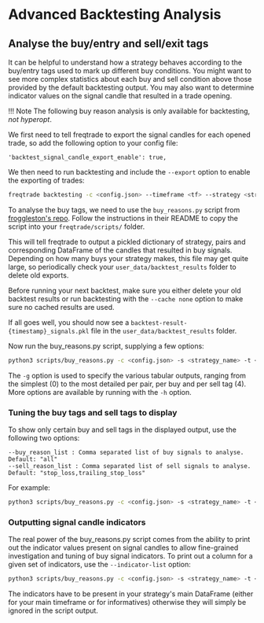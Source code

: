 # Advanced Backtesting Analysis

## Analyse the buy/entry and sell/exit tags

It can be helpful to understand how a strategy behaves according to the buy/entry tags used to
mark up different buy conditions. You might want to see more complex statistics about each buy and
sell condition above those provided by the default backtesting output. You may also want to
determine indicator values on the signal candle that resulted in a trade opening.

!!! Note
    The following buy reason analysis is only available for backtesting, *not hyperopt*.

We first need to tell freqtrade to export the signal candles for each opened trade,
so add the following option to your config file:

```
'backtest_signal_candle_export_enable': true,
```

We then need to run backtesting and include the `--export` option to enable the exporting of
trades:

```bash
freqtrade backtesting -c <config.json> --timeframe <tf> --strategy <strategy_name> --timerange=<timerange> --export=trades
```

To analyse the buy tags, we need to use the `buy_reasons.py` script from
[froggleston's repo](https://github.com/froggleston/freqtrade-buyreasons). Follow the instructions
in their README to copy the script into your `freqtrade/scripts/` folder.

This will tell freqtrade to output a pickled dictionary of strategy, pairs and corresponding
DataFrame of the candles that resulted in buy signals. Depending on how many buys your strategy
makes, this file may get quite large, so periodically check your `user_data/backtest_results`
folder to delete old exports.

Before running your next backtest, make sure you either delete your old backtest results or run
backtesting with the `--cache none` option to make sure no cached results are used.

If all goes well, you should now see a `backtest-result-{timestamp}_signals.pkl` file in the
`user_data/backtest_results` folder.

Now run the buy_reasons.py script, supplying a few options:

```bash
python3 scripts/buy_reasons.py -c <config.json> -s <strategy_name> -t <timerange> -g0,1,2,3,4
```

The `-g` option is used to specify the various tabular outputs, ranging from the simplest (0)
to the most detailed per pair, per buy and per sell tag (4). More options are available by
running with the `-h` option.

### Tuning the buy tags and sell tags to display

To show only certain buy and sell tags in the displayed output, use the following two options:

```
--buy_reason_list : Comma separated list of buy signals to analyse. Default: "all"
--sell_reason_list : Comma separated list of sell signals to analyse. Default: "stop_loss,trailing_stop_loss"
```

For example:

```bash
python3 scripts/buy_reasons.py -c <config.json> -s <strategy_name> -t <timerange> -g0,1,2,3,4 --buy_reason_list "buy_tag_a,buy_tag_b" --sell_reason_list "roi,custom_sell_tag_a,stop_loss"
```

### Outputting signal candle indicators

The real power of the buy_reasons.py script comes from the ability to print out the indicator
values present on signal candles to allow fine-grained investigation and tuning of buy signal
indicators. To print out a column for a given set of indicators, use the `--indicator-list`
option:

```bash
python3 scripts/buy_reasons.py -c <config.json> -s <strategy_name> -t <timerange> -g0,1,2,3,4 --buy_reason_list "buy_tag_a,buy_tag_b" --sell_reason_list "roi,custom_sell_tag_a,stop_loss" --indicator_list "rsi,rsi_1h,bb_lowerband,ema_9,macd,macdsignal"
```

The indicators have to be present in your strategy's main DataFrame (either for your main
timeframe or for informatives) otherwise they will simply be ignored in the script
output.
